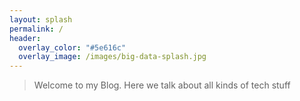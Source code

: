 ```yaml
---
layout: splash
permalink: /
header:
  overlay_color: "#5e616c"
  overlay_image: /images/big-data-splash.jpg
---
```


> Welcome to my Blog. Here we talk about all kinds of tech stuff
